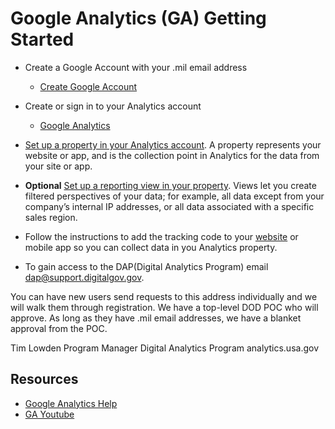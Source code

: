 # Google Analytics (GA) Getting Started

* Create a Google Account with your .mil email address
    * [Create Google Account](https://accounts.google.com/SignUpWithoutGmail)
* Create or sign in to your Analytics account
    * [Google Analytics](http://www.google.com/analytics/)
* [Set up a property in your Analytics account](https://support.google.com/analytics/answer/1042508). A property represents your website or app, and is the collection point in Analytics for the data from your site or app.
* **Optional** [Set up a reporting view in your property](https://support.google.com/analytics/answer/1009714). Views let you create filtered perspectives of your data; for example, all data except from your company’s internal IP addresses, or all data associated with a specific sales region.
* Follow the instructions to add the tracking code to your [website](https://support.google.com/analytics/answer/1008080) or mobile app so you can collect data in you Analytics property.

* To gain access to the DAP(Digital Analytics Program) email [dap@support.digitalgov.gov](dap@support.digitalgov.gov).

You can have new users send requests to this address individually and we will walk them through registration. We have a top-level DOD POC who will approve. As long as they have .mil email addresses, we have a blanket approval from the POC.

Tim Lowden
Program Manager
Digital Analytics Program
analytics.usa.gov


## Resources

* [Google Analytics Help](https://support.google.com/analytics/answer/1008015?hl=en)
* [GA Youtube](https://www.youtube.com/watch?v=lZf3YYkIg8w)
